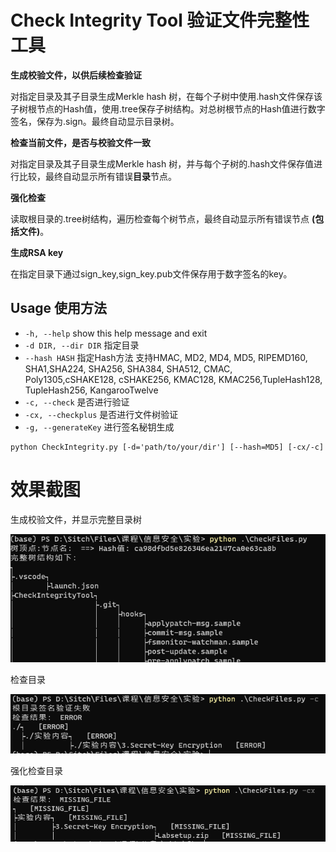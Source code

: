 # Check Integrity Tool 验证文件完整性工具

**生成校验文件，以供后续检查验证**

对指定目录及其子目录生成Merkle hash 树，在每个子树中使用.hash文件保存该子树根节点的Hash值，使用.tree保存子树结构。对总树根节点的Hash值进行数字签名，保存为.sign。最终自动显示目录树。

**检查当前文件，是否与校验文件一致**

对指定目录及其子目录生成Merkle hash 树，并与每个子树的.hash文件保存值进行比较，最终自动显示所有错误**目录**节点。

**强化检查**

读取根目录的.tree树结构，遍历检查每个树节点，最终自动显示所有错误节点 **(包括文件)**。

**生成RSA key**

在指定目录下通过sign_key,sign_key.pub文件保存用于数字签名的key。



## Usage 使用方法

- ```-h, --help```         show this help message and exit
- ```-d DIR, --dir DIR```  指定目录
- ```--hash HASH```        指定Hash方法 支持HMAC, MD2, MD4, MD5, RIPEMD160, SHA1,SHA224, SHA256, SHA384, SHA512, CMAC,
                     Poly1305,cSHAKE128, cSHAKE256, KMAC128, KMAC256,TupleHash128, TupleHash256, KangarooTwelve
- ```-c, --check```        是否进行验证
- ```-cx, --checkplus```   是否进行文件树验证
- ```-g, --generateKey```  进行签名秘钥生成

```shell
python CheckIntegrity.py [-d='path/to/your/dir'] [--hash=MD5] [-cx/-c] 
```

# 效果截图

生成校验文件，并显示完整目录树

![生成](./生成.png)

检查目录

![检查](./检查.png)

强化检查目录

![强化检查](./强化检查.png)
